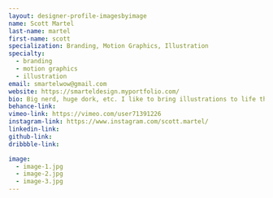 ```yaml
---
layout: designer-profile-imagesbyimage
name: Scott Martel
last-name: martel
first-name: scott
specialization: Branding, Motion Graphics, Illustration
specialty:
  - branding
  - motion graphics
  - illustration
email: smartelwow@gmail.com
website: https://smarteldesign.myportfolio.com/
bio: Big nerd, huge dork, etc. I like to bring illustrations to life through motion.
behance-link:
vimeo-link: https://vimeo.com/user71391226
instagram-link: https://www.instagram.com/scott.martel/
linkedin-link:
github-link:
dribbble-link:

image:
  - image-1.jpg
  - image-2.jpg
  - image-3.jpg
---
```

